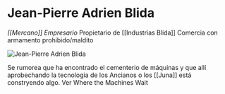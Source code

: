 # Jean-Pierre Adrien Blida
*[[Mercano]] Empresario*
Propietario de [[Industrias Blida]]
Comercia con armamento prohibido/maldito

![Jean-Pierre Adrien Blida](https://o.remove.bg/downloads/3be653ce-39e0-4cd6-b55d-a9ab71e4fec0/image-removebg-preview.png)

Se rumorea que ha encontrado el cementerio de máquinas y que allí aprobechando la tecnologia de los Ancianos o los [[Juna]] está  constryendo algo. Ver Where the Machines Wait